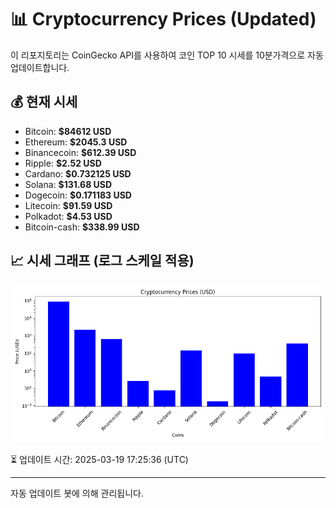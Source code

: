 
# 📊 Cryptocurrency Prices (Updated)

이 리포지토리는 CoinGecko API를 사용하여 코인 TOP 10 시세를 10분가격으로 자동 업데이트합니다.

## 💰 현재 시세
- Bitcoin: **$84612 USD**
- Ethereum: **$2045.3 USD**
- Binancecoin: **$612.39 USD**
- Ripple: **$2.52 USD**
- Cardano: **$0.732125 USD**
- Solana: **$131.68 USD**
- Dogecoin: **$0.171183 USD**
- Litecoin: **$91.59 USD**
- Polkadot: **$4.53 USD**
- Bitcoin-cash: **$338.99 USD**

## 📈 시세 그래프 (로그 스케일 적용)
![Crypto Prices](crypto_prices.png)

⏳ 업데이트 시간: 2025-03-19 17:25:36 (UTC)

---
자동 업데이트 봇에 의해 관리됩니다.
